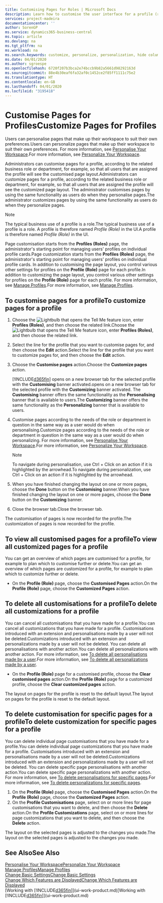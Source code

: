 ```yaml
---
title: Customising Pages for Roles | Microsoft Docs
description: Learn how to customise the user interface for a profile (role) so that all users assigned that role see a customised workspace.
services: project-madeira
documentationcenter: ''
author: SorenGP
ms.service: dynamics365-business-central
ms.topic: article
ms.devlang: na
ms.tgt_pltfrm: na
ms.workload: na
ms.search.keywords: customize, personalize, personalization, hide columns, remove fields, move fields
ms.date: 04/01/2020
ms.author: sgroespe
ms.openlocfilehash: 6720f207b3bca2e74bccb9b82a5661d98292163d
ms.sourcegitcommit: 88e4b30eaf6fa32af0c1452ce2f85ff1111c75e2
ms.translationtype: HT
ms.contentlocale: en-GB
ms.lasthandoff: 04/01/2020
ms.locfileid: "3195418"
---
```

# <a name="customize-pages-for-profiles"></a><span data-ttu-id="ab9ec-103">Customise Pages for Profiles</span><span class="sxs-lookup"><span data-stu-id="ab9ec-103">Customize Pages for Profiles</span></span>
<span data-ttu-id="ab9ec-104">Users can personalise pages that make up their workspace to suit their own preferences.</span><span class="sxs-lookup"><span data-stu-id="ab9ec-104">Users can personalize pages that make up their workspace to suit their own preferences.</span></span> <span data-ttu-id="ab9ec-105">For more information, see [Personalise Your Workspace](ui-personalization-user.md).</span><span class="sxs-lookup"><span data-stu-id="ab9ec-105">For more information, see [Personalize Your Workspace](ui-personalization-user.md).</span></span>

<span data-ttu-id="ab9ec-106">Administrators can customise pages for a profile, according to the related business role or department, for example, so that all users that are assigned the profile will see the customised page layout.</span><span class="sxs-lookup"><span data-stu-id="ab9ec-106">Administrators can customize pages for a profile, according to the related business role or department, for example, so that all users that are assigned the profile will see the customized page layout.</span></span> <span data-ttu-id="ab9ec-107">The administrator customises pages by using the same functionality as users do when they personalise pages.</span><span class="sxs-lookup"><span data-stu-id="ab9ec-107">The administrator customizes pages by using the same functionality as users do when they personalize pages.</span></span>

> [!NOTE]
> <span data-ttu-id="ab9ec-108">The typical business use of a profile is a role.</span><span class="sxs-lookup"><span data-stu-id="ab9ec-108">The typical business use of a profile is a role.</span></span> <span data-ttu-id="ab9ec-109">A profile is therefore named *Profile (Role)* in the UI.</span><span class="sxs-lookup"><span data-stu-id="ab9ec-109">A profile is therefore named *Profile (Role)* in the UI.</span></span>

<span data-ttu-id="ab9ec-110">Page customisation starts from the **Profiles (Roles)** page, the administrator's starting point for managing users' profiles on individual profile cards.</span><span class="sxs-lookup"><span data-stu-id="ab9ec-110">Page customization starts from the **Profiles (Roles)** page, the administrator's starting point for managing users' profiles on individual profile cards.</span></span> <span data-ttu-id="ab9ec-111">In addition to customising the page layout, you control various other settings for profiles on the **Profile (Role)** page for each profile.</span><span class="sxs-lookup"><span data-stu-id="ab9ec-111">In addition to customizing the page layout, you control various other settings for profiles on the **Profile (Role)** page for each profile.</span></span> <span data-ttu-id="ab9ec-112">For more information, see [Manage Profiles](admin-users-profiles-roles.md).</span><span class="sxs-lookup"><span data-stu-id="ab9ec-112">For more information, see [Manage Profiles](admin-users-profiles-roles.md).</span></span>

## <a name="to-customize-pages-for-a-profile"></a><span data-ttu-id="ab9ec-113">To customise pages for a profile</span><span class="sxs-lookup"><span data-stu-id="ab9ec-113">To customize pages for a profile</span></span>
1. <span data-ttu-id="ab9ec-114">Choose the ![Lightbulb that opens the Tell Me feature](media/ui-search/search_small.png "Tell me what you want to do") icon, enter **Profiles (Roles)**, and then choose the related link.</span><span class="sxs-lookup"><span data-stu-id="ab9ec-114">Choose the ![Lightbulb that opens the Tell Me feature](media/ui-search/search_small.png "Tell me what you want to do") icon, enter **Profiles (Roles)**, and then choose the related link.</span></span>
2. <span data-ttu-id="ab9ec-115">Select the line for the profile that you want to customise pages for, and then choose the **Edit** action.</span><span class="sxs-lookup"><span data-stu-id="ab9ec-115">Select the line for the profile that you want to customize pages for, and then choose the **Edit** action.</span></span>
3. <span data-ttu-id="ab9ec-116">Choose the **Customise pages** action.</span><span class="sxs-lookup"><span data-stu-id="ab9ec-116">Choose the **Customize pages** action.</span></span>

    [!INCLUDE[d365fin](includes/d365fin_md.md)] <span data-ttu-id="ab9ec-117">opens on a new browser tab for the selected profile with the **Customising** banner activated.</span><span class="sxs-lookup"><span data-stu-id="ab9ec-117">opens on a new browser tab for the selected profile with the **Customizing** banner activated.</span></span> <span data-ttu-id="ab9ec-118">The **Customising** banner offers the same functionality as the **Personalising** banner that is available to users.</span><span class="sxs-lookup"><span data-stu-id="ab9ec-118">The **Customizing** banner offers the same functionality as the **Personalizing** banner that is available to users.</span></span>

4. <span data-ttu-id="ab9ec-119">Customise pages according to the needs of the role or department in question in the same way as a user would do when personalising.</span><span class="sxs-lookup"><span data-stu-id="ab9ec-119">Customize pages according to the needs of the role or department in question in the same way as a user would do when personalizing.</span></span> <span data-ttu-id="ab9ec-120">For more information, see [Personalise Your Workspace](ui-personalization-user.md).</span><span class="sxs-lookup"><span data-stu-id="ab9ec-120">For more information, see [Personalize Your Workspace](ui-personalization-user.md).</span></span>

    > [!NOTE]
    > <span data-ttu-id="ab9ec-121">To navigate during personalisation, use Ctrl + Click on an action if it is highlighted by the arrowhead.</span><span class="sxs-lookup"><span data-stu-id="ab9ec-121">To navigate during personalization, use Ctrl + Click on an action if it is highlighted by the arrowhead.</span></span>

5. <span data-ttu-id="ab9ec-122">When you have finished changing the layout on one or more pages, choose the **Done** button on the **Customising** banner.</span><span class="sxs-lookup"><span data-stu-id="ab9ec-122">When you have finished changing the layout on one or more pages, choose the **Done** button on the **Customizing** banner.</span></span>
6. <span data-ttu-id="ab9ec-123">Close the browser tab.</span><span class="sxs-lookup"><span data-stu-id="ab9ec-123">Close the browser tab.</span></span>

<span data-ttu-id="ab9ec-124">The customisation of pages is now recorded for the profile.</span><span class="sxs-lookup"><span data-stu-id="ab9ec-124">The customization of pages is now recorded for the profile.</span></span>

## <a name="to-view-all-customized-pages-for-a-profile"></a><span data-ttu-id="ab9ec-125">To view all customised pages for a profile</span><span class="sxs-lookup"><span data-stu-id="ab9ec-125">To view all customized pages for a profile</span></span>
<span data-ttu-id="ab9ec-126">You can get an overview of which pages are customised for a profile, for example to plan which to customise further or delete.</span><span class="sxs-lookup"><span data-stu-id="ab9ec-126">You can get an overview of which pages are customized for a profile, for example to plan which to customize further or delete.</span></span>

- <span data-ttu-id="ab9ec-127">On the **Profile (Role)** page, choose the **Customised Pages** action.</span><span class="sxs-lookup"><span data-stu-id="ab9ec-127">On the **Profile (Role)** page, choose the **Customized Pages** action.</span></span>

## <a name="to-delete-all-customizations-for-a-profile"></a><span data-ttu-id="ab9ec-128">To delete all customisations for a profile</span><span class="sxs-lookup"><span data-stu-id="ab9ec-128">To delete all customizations for a profile</span></span>
<span data-ttu-id="ab9ec-129">You can cancel all customisations that you have made for a profile.</span><span class="sxs-lookup"><span data-stu-id="ab9ec-129">You can cancel all customizations that you have made for a profile.</span></span> <span data-ttu-id="ab9ec-130">Customisations introduced with an extension and personalisations made by a user will not be deleted.</span><span class="sxs-lookup"><span data-stu-id="ab9ec-130">Customizations introduced with an extension and personalizations made by a user will not be deleted.</span></span> <span data-ttu-id="ab9ec-131">You can delete all personalisations with another action.</span><span class="sxs-lookup"><span data-stu-id="ab9ec-131">You can delete all personalizations with another action.</span></span> <span data-ttu-id="ab9ec-132">For more information, see [To delete all personalisations made by a user](admin-users-profiles-roles.md#to-delete-all-personalizations-made-by-a-user).</span><span class="sxs-lookup"><span data-stu-id="ab9ec-132">For more information, see [To delete all personalizations made by a user](admin-users-profiles-roles.md#to-delete-all-personalizations-made-by-a-user).</span></span>

- <span data-ttu-id="ab9ec-133">On the **Profile (Role)** page for a customised profile, choose the **Clear customised pages** action.</span><span class="sxs-lookup"><span data-stu-id="ab9ec-133">On the **Profile (Role)** page for a customized profile, choose the **Clear customized pages** action.</span></span>

<span data-ttu-id="ab9ec-134">The layout on pages for the profile is reset to the default layout.</span><span class="sxs-lookup"><span data-stu-id="ab9ec-134">The layout on pages for the profile is reset to the default layout.</span></span>  

## <a name="to-delete-customization-for-specific-pages-for-a-profile"></a><span data-ttu-id="ab9ec-135">To delete customisation for specific pages for a profile</span><span class="sxs-lookup"><span data-stu-id="ab9ec-135">To delete customization for specific pages for a profile</span></span>
<span data-ttu-id="ab9ec-136">You can delete individual page customisations that you have made for a profile.</span><span class="sxs-lookup"><span data-stu-id="ab9ec-136">You can delete individual page customizations that you have made for a profile.</span></span> <span data-ttu-id="ab9ec-137">Customisations introduced with an extension and personalisations made by a user will not be deleted.</span><span class="sxs-lookup"><span data-stu-id="ab9ec-137">Customizations introduced with an extension and personalizations made by a user will not be deleted.</span></span> <span data-ttu-id="ab9ec-138">You can delete specific page personalisations with another action.</span><span class="sxs-lookup"><span data-stu-id="ab9ec-138">You can delete specific page personalizations with another action.</span></span> <span data-ttu-id="ab9ec-139">For more information, see [To delete personalisations for specific pages](admin-users-profiles-roles.md#to-delete-personalizations-for-specific-pages).</span><span class="sxs-lookup"><span data-stu-id="ab9ec-139">For more information, see [To delete personalizations for specific pages](admin-users-profiles-roles.md#to-delete-personalizations-for-specific-pages).</span></span>

1. <span data-ttu-id="ab9ec-140">On the **Profile (Role)** page, choose the **Customised Pages** action.</span><span class="sxs-lookup"><span data-stu-id="ab9ec-140">On the **Profile (Role)** page, choose the **Customized Pages** action.</span></span>
2. <span data-ttu-id="ab9ec-141">On the **Profile Customisations** page, select on or more lines for page customisations that you want to delete, and then choose the **Delete** action.</span><span class="sxs-lookup"><span data-stu-id="ab9ec-141">On the **Profile Customizations** page, select on or more lines for page customizations that you want to delete, and then choose the **Delete** action.</span></span>

<span data-ttu-id="ab9ec-142">The layout on the selected pages is adjusted to the changes you made.</span><span class="sxs-lookup"><span data-stu-id="ab9ec-142">The layout on the selected pages is adjusted to the changes you made.</span></span>

## <a name="see-also"></a><span data-ttu-id="ab9ec-143">See Also</span><span class="sxs-lookup"><span data-stu-id="ab9ec-143">See Also</span></span>
[<span data-ttu-id="ab9ec-144">Personalise Your Workspace</span><span class="sxs-lookup"><span data-stu-id="ab9ec-144">Personalize Your Workspace</span></span>](ui-personalization-user.md)  
[<span data-ttu-id="ab9ec-145">Manage Profiles</span><span class="sxs-lookup"><span data-stu-id="ab9ec-145">Manage Profiles</span></span>](admin-users-profiles-roles.md)  
[<span data-ttu-id="ab9ec-146">Change Basic Settings</span><span class="sxs-lookup"><span data-stu-id="ab9ec-146">Change Basic Settings</span></span>](ui-change-basic-settings.md)  
[<span data-ttu-id="ab9ec-147">Change Which Features are Displayed</span><span class="sxs-lookup"><span data-stu-id="ab9ec-147">Change Which Features are Displayed</span></span>](ui-experiences.md)  
<span data-ttu-id="ab9ec-148">[Working with [!INCLUDE[d365fin](includes/d365fin_md.md)]](ui-work-product.md)</span><span class="sxs-lookup"><span data-stu-id="ab9ec-148">[Working with [!INCLUDE[d365fin](includes/d365fin_md.md)]](ui-work-product.md)</span></span>  
